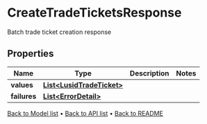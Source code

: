 

# CreateTradeTicketsResponse

Batch trade ticket creation response

## Properties

| Name | Type | Description | Notes |
|------------ | ------------- | ------------- | -------------|
|**values** | [**List&lt;LusidTradeTicket&gt;**](LusidTradeTicket.md) |  |  |
|**failures** | [**List&lt;ErrorDetail&gt;**](ErrorDetail.md) |  |  |



[Back to Model list](../README.md#documentation-for-models) &#8226; [Back to API list](../README.md#documentation-for-api-endpoints) &#8226; [Back to README](../README.md)


